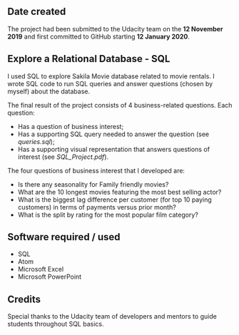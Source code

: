 ## Date created
The project had been submitted to the Udacity team on the **12 November 2019** and first committed to GitHub starting **12 January 2020**.

## Explore a Relational Database - SQL
I used SQL to explore Sakila Movie database related to movie rentals. I wrote SQL code to run SQL queries and answer questions (chosen by myself) about the database.

The final result of the project consists of 4 business-related questions. Each question:

* Has a question of business interest;
* Has a supporting SQL query needed to answer the question (see *queries.sql*);
* Has a supporting visual representation that answers  questions of interest (see *SQL_Project.pdf*).

The four questions of business interest that I developed are:

* Is there any seasonality for Family
friendly movies?
* What are the 10 longest movies featuring the most best
selling actor?
* What is the biggest lag difference per customer (for top 10 paying customers) in terms of payments versus prior month?
* What is the split by rating for the most popular film category?

## Software required / used
* SQL
* Atom
* Microsoft Excel
* Microsoft PowerPoint

## Credits
Special thanks to the Udacity team of developers and mentors to guide students throughout SQL basics.
